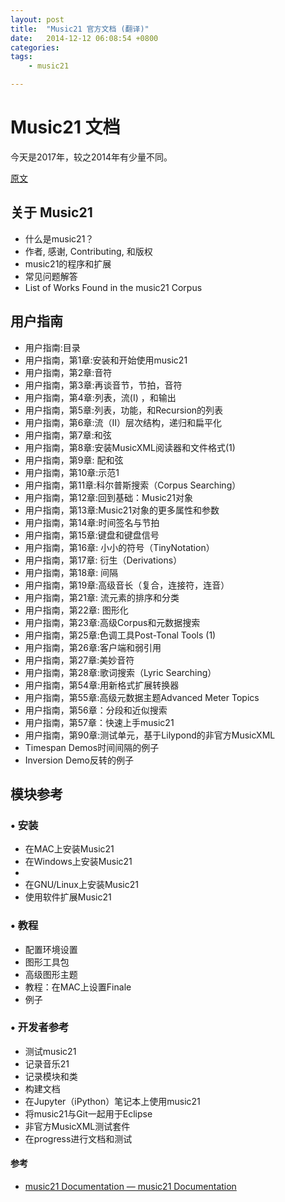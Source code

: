 ```yaml
---
layout: post
title:  "Music21 官方文档 (翻译)"
date:   2014-12-12 06:08:54 +0800
categories:  
tags: 
    - music21

---
```


# Music21 文档 #

今天是2017年，较之2014年有少量不同。

[原文](http://web.mit.edu/music21/doc/)

## 关于 Music21   ##

*	什么是music21？
*	作者, 感谢, Contributing, 和版权 
*	music21的程序和扩展
*	常见问题解答
*	List of Works Found in the music21 Corpus


## 用户指南 ##

*	用户指南:目录 
*	用户指南，第1章:安装和开始使用music21 
*	用户指南，第2章:音符 
*	用户指南，第3章:再谈音节，节拍，音符 
*	用户指南，第4章:列表，流(I) ，和输出 
*	用户指南，第5章:列表，功能，和Recursion的列表 
*	用户指南，第6章:流（II）层次结构，递归和扁平化 
*	用户指南，第7章:和弦 
*	用户指南，第8章:安装MusicXML阅读器和文件格式(1) 
*	用户指南，第9章: 配和弦 
*	用户指南，第10章:示范1 
*	用户指南，第11章:科尔普斯搜索（Corpus Searching） 
*	用户指南，第12章:回到基础：Music21对象
*	用户指南，第13章:Music21对象的更多属性和参数 
*	用户指南，第14章:时间签名与节拍 
*	用户指南，第15章:键盘和键盘信号 
*	用户指南，第16章: 小小的符号（TinyNotation） 
*	用户指南，第17章: 衍生（Derivations） 
*	用户指南，第18章: 间隔 
*	用户指南，第19章:高级音长（复合，连接符，连音） 
*	用户指南，第21章: 流元素的排序和分类 
*	用户指南，第22章: 图形化 
*	用户指南，第23章:高级Corpus和元数据搜索 
*	用户指南，第25章:色调工具Post-Tonal Tools (1)  
*	用户指南，第26章:客户端和弱引用 
*	用户指南，第27章:美妙音符 
*	用户指南，第28章:歌词搜索（Lyric Searching） 
*	用户指南，第54章:用新格式扩展转换器 
*	用户指南，第55章:高级元数据主题Advanced Meter Topics
*	用户指南，第56章：分段和近似搜索
*	用户指南，第57章：快速上手music21
*	用户指南，第90章:测试单元，基于Lilypond的非官方MusicXML
*	Timespan Demos时间间隔的例子
*	Inversion Demo反转的例子

## 模块参考 ##

### • 安装 ###

*	在MAC上安装Music21
*	在Windows上安装Music21
*	
*	在GNU/Linux上安装Music21
*	使用软件扩展Music21

### • 教程 ###

*	配置环境设置
*	图形工具包
*	高级图形主题
*	教程：在MAC上设置Finale
*	例子

### • 开发者参考 ###

*	测试music21
*	记录音乐21
*	记录模块和类
*	构建文档
*	在Jupyter（iPython）笔记本上使用music21
*	将music21与Git一起用于Eclipse
*	非官方MusicXML测试套件
*	在progress进行文档和测试


#### 参考 ####

* [music21 Documentation — music21 Documentation](http://web.mit.edu/music21/doc/)